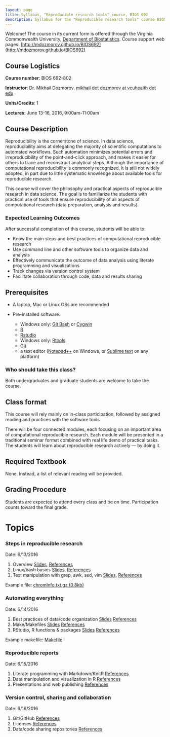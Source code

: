 ```yaml
---
layout: page
title: Syllabus, "Reproducible research tools" course, BIOS 692
description: Syllabus for the "Reproducible research tools" course BIOS 692
---
```


Welcome! The course in its current form is offered through the Virginia Commonwealth University, [Department of Biostatistics](http://www.biostatistics.vcu.edu/). Course support web pages: [http://mdozmorov.github.io/BIOS692](http://mdozmorov.github.io/BIOS692)

## Course Logistics

**Course number**: BIOS 692-802

**Instructor**: Dr. Mikhail Dozmorov, [mikhail dot dozmorov at vcuhealth dot edu](mikhail.dozmorov@vcuhealth.edu)

**Units/Credits**: 1

**Lectures**: June 13-16, 2016, 9:00am-11:00am

## Course Description

Reproducibility is the cornerstone of science. In data science, reproducibility aims at delegating the majority of scientific computations to automated workflows. Such automation minimizes potential errors and irreproducibility of the point-and-click approach, and makes it easier for others to trace and reconstruct analytical steps. Although the importance of computational reproducibility is commonly recognized, it is still not widely adopted, in part due to little systematic knowledge about available tools for reproducible research.

This course will cover the philosophy and practical aspects of reproducible research in data science. The goal is to familiarize the students with practical use of tools that ensure reproducibility of all aspects of computational research (data preparation, analysis and results).

### Expected Learning Outcomes

After successful completion of this course, students will be able to:

- Know the main steps and best practices of computational reproducible research
- Use command line and other software tools to organize data and analysis 
- Effectively communicate the outcome of data analysis using literate programming and visualizations
- Track changes via version control system
- Facilitate collaboration through code, data and results sharing 

## Prerequisites

- A laptop, Mac or Linux OSs are recommended
- Pre-installed software:

	- Windows only: [Git Bash](https://git-for-windows.github.io/ 
	) or [Cygwin](http://www.cygwin.com/
	)
	- [R](https://www.r-project.org/)
	- [Rstudio](https://www.rstudio.com/)
	- Windows only: [Rtools](https://cran.r-project.org/bin/windows/Rtools/)
	- [Git](https://git-scm.com/downloads)
	- a text editor ([Notepad++](https://notepad-plus-plus.org/) on Windows, or [Sublime text](https://www.sublimetext.com/) on any platform)

### Who should take this class?

Both undergraduates and graduate students are welcome to take the course.

## Class format

This course will rely mainly on in-class participation, followed by assigned reading and practices with the software tools.

There will be four connected modules, each focusing on an important area of computational reproducible research. Each module will be presented in a traditional seminar format combined with real life demo of practical tasks.  The students will learn about reproducible research actively — by doing it. 

## Required Textbook

None. Instead, a list of relevant reading will be provided.

## Grading Procedure

Students are expected to attend every class and be on time.  Participation counts toward the final grade.

# Topics

### Steps in reproducible research

Date: 6/13/2016

1. Overview [Slides](1_Steps_overview.pdf), <a href="references.html#overview">References</a>
2. Linux/bash basics [Slides](1_Steps_Linux.pdf), <a href="references.html#linux">References</a>
3. Text manipulation with grep, awk, sed, vim [Slides](1_Steps_text.pdf), <a href="references.html#text">References</a>

Example file: [chromInfo.txt.gz (0.8kb)](http://hgdownload.cse.ucsc.edu/goldenpath/hg19/database/chromInfo.txt.gz)

### Automating everything

Date: 6/14/2016

1. Best practices of data/code organization [Slides](2_Automating_best_practices.pdf) <a href="references.html#code">References</a>
2. Make/Makefiles [Slides](2_Automating_make.pdf) <a href="references.html#make">References</a>
3. RStudio, R functions & packages [Slides](2_Automating_R_packages.pdf) <a href="references.html#rfunctions">References</a>

Example makefile: [Makefile](Makefile)

### Reproducible reports

Date: 6/15/2016

1. Literate programming with Markdown/KnitR <a href="references.html#knitr">References</a>
2. Data manipulation and visualization in R <a href="references.html#data">References</a>
3. Presentations and web publishing <a href="references.html#publishing">References</a>

### Version control, sharing and collaboration

Date: 6/16/2016

1. Git/GitHub <a href="references.html#git">References</a>
2. Licenses <a href="references.html#licenses">References</a>
3. Data/code sharing repositories <a href="references.html#sharing">References</a>
